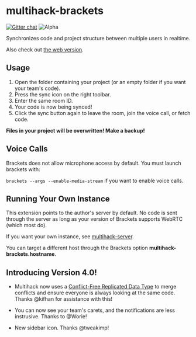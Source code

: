 # multihack-brackets

[![Gitter chat](https://img.shields.io/badge/gitter-join%20chat%20%E2%86%92-brightgreen.svg)](https://gitter.im/multihack/multihack)
![Alpha](https://img.shields.io/badge/status-alpha-green.svg?style=flat)

Synchronizes code and project structure between multiple users in realtime.  

Also check out [the web version](https://github.com/RationalCoding/multihack-web).

## Usage 
1. Open the folder containing your project (or an empty folder if you want your team's code).
2. Press the sync icon on the right toolbar.  
3. Enter the same room ID.  
4. Your code is now being synced!  
5. Click the sync button again to leave the room, join the voice call, or fetch code.  

**Files in your project will be overwritten! Make a backup!**  

## Voice Calls

Brackets does not allow microphone access by default. You must launch brackets with:  

`brackets --args --enable-media-stream` if you want to enable voice calls.  

## Running Your Own Instance
This extension points to the author's server by default. No code is sent through the server as long as your version of Brackets supports WebRTC (which most do). 

If you want your own instance, see [multihack-server](https://github.com/RationalCoding/multihack-server).

You can target a different host through the Brackets option **multihack-brackets.hostname**.

## Introducing Version 4.0!

- Multihack now uses a [Conflict-Free Replicated Data Type](https://en.wikipedia.org/wiki/Conflict-free_replicated_data_type) to merge conflicts and ensure everyone is always looking at the same code. Thanks @kifhan for assistance with this!

- You can now see your team's carets, and the notifications are less instrusive. Thanks to @Worie!

- New sidebar icon. Thanks @tweakimp!
